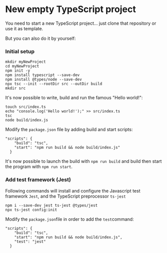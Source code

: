 # New empty TypeScript project
You need to start a new TypeScript project... just clone that repository or use it as template.

But you can also do it by yourself:

### Initial setup

```
mkdir myNewProject
cd myNewProject
npm init -y
npm install typescript --save-dev
npm install @types/node --save-dev
npx tsc --init --rootDir src --outDir build
mkdir src
```

It's now possible to write, build and run the famous "Hello world!":

```
touch src/index.ts
echo "console.log('Hello world!');" >> src/index.ts
tsc
node build/index.js
```

Modify the `package.json` file by adding build and start scripts:

```
"scripts": {
    "build": "tsc",
    "start": "npm run build && node build/index.js"
  }
```

It's now possible to launch the build with `npm run build` and build then start the program with `npm run start`.

### Add test framework (Jest)

Following commands will install and configure the Javascript test framework `Jest`, and the TypeScript preprocessor `ts-jest`

```
npm i --save-dev jest ts-jest @types/jest
npx ts-jest config:init
```

Modify the `package.json`file in order to add the `test`command:

```
"scripts": {
    "build": "tsc",
    "start": "npm run build && node build/index.js",
    "test": "jest"
  }
```